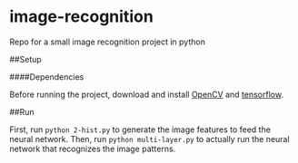 # image-recognition
Repo for a small image recognition project in python

##Setup

####Dependencies

Before running the project, download and install [OpenCV](http://opencv.org/downloads.html) and [tensorflow](https://github.com/tensorflow/tensorflow).

##Run

First, run `python 2-hist.py` to generate the image features to feed the neural network. Then, run `python multi-layer.py` to actually run the neural network that recognizes the image patterns.
